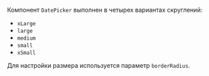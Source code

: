 Компонент `DatePicker` выполнен в четырех вариантах скруглений:
- `xLarge`
- `large`
- `medium`
- `small`
- `xSmall`

Для настройки размера используется параметр `borderRadius`.
